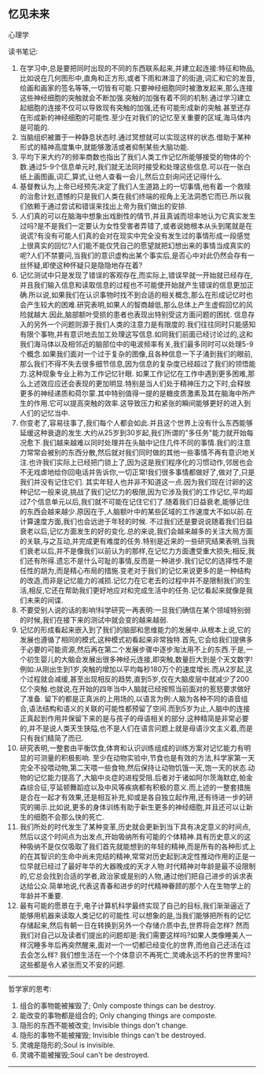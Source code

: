 ## 忆见未来

心理学

读书笔记:

1. 在学习中,总是要把同时出现的不同的东西联系起来,并建立起连接:特征和物品,比如说在几何图形中,直角和正方形,或者下雨和淋湿了的街道,词汇和它的发音,绘画和画家的签名等等,一切皆有可能.只要神经细胞同时被激发起来,那么连接这些神经细胞的突触就会不断加强.突触的加强有着不同的机制.通过学习建立起细胞的连接不仅可以导致现有突触的加强,还有可能形成新的突触.甚至还存在形成新的神经细胞的可能性.至少在对我们的记忆至关重要的区域,海马体内是可能的.
2. 当脑组织被置于一种静息状态时.通过冥想就可以实现这样的状态.借助于某种形式的精神高度集中,就能够激活或者抑制某些大脑功能.
3. 平均下来大约7的频率商数也指出了我们人类工作记忆所能够接受的物体的个数.通过5-9个信息单元时,我们就无法同时接受和处理这些信息.可以在一张白纸上画图画,词汇,算式,让他人查看一会儿,然后立刻询问还记得什么.
4. 基督教认为,上帝已经预先决定了我们人生道路上的一切事情,他有着一个救赎的治愈计划,遗憾的只是我们人类在我们终端的视角上无法洞悉它而已.所以我们依赖于通过尝试和错误来找出上帝为我们做出的安排.
5. 人们真的可以在脑海中想象出戏剧性的情节,并且真诚而坦率地认为它真实发生过吗?是不是我们一定要认为女性受害者弄错了,或者说她根本从头到尾就是在说谎?有没有可能人们真的会对在现实中完全没有发生过的事情形成一段感觉上很真实的回忆?人们能不能仅凭自己的愿望就把幻想出来的事情当成真实的呢?人们不禁要问,当我们的意识虚构出某个事实后,是否心中对此仍然会存有一丝怀疑,即使这种怀疑只是隐隐地存在着?
6. 记忆测试中只是发现了错误的客观存在,而实际上,错误早就一开始就已经存在,并且我们输入信息和读取信息的过程也不可能使开始就产生错误的信息更加正确.所以说,如果我们在认识事物时找不到合适的相关概念,那么在形成记忆时也会产生较大的困难.研究表明,如果人的智商越低,那么总体上产生虚假回忆的风险就越大.因此,脑部额叶受损的患者也表现出特别受这方面问题的困扰. 信息存入的另外一个问题则源于我们人类的注意力是有限度的.我们往往同时只能感知有限个事物,并有意识地去加工处理这写信息.如同我们前面已经讨论过的,这和我们海马体以及相邻近的脑部位中的电波频率有关,我们最多同时可以处理5-9个概念.如果我们面对一个过于复杂的图像,且各种信息一下子涌到我们的眼前,那么我们不得不失去很多细节信息,因为信息的复杂度已经超过了我们的领悟能力.这种现象专业上称为工作记忆针眼. 如果工作记忆在工作中遇到更多困难,那么上述效应应还会表现的更加明显.特别是当人们处于精神压力之下时,会释放更多的神经递质和荷尔蒙.其中特别值得一提的是糖皮质激素及其在脑海中所产生的作用.它可以提高突触的效率.这导致压力和紧张的瞬间能够更好的进入到人们的记忆当中.
7. 你变老了,容易往事了,我们每个人都会如此.并且这个世界上没有什么东西能够延缓这种衰退的发生.大约从25岁到30岁起,我们所谓的"多任务"能力就开始每况愈下.我们越来越难以同时处理并在头脑中记住几件不同的事情.我们的注意力常常会被别的东西分散,然后就对我们同时做的其他一些事情不再有意识地关注.也许我们实际上已经把门锁上了,因为这是我们程序化的习惯动作,邻居也会不无戏虐地给你回电话并告诉你,一切正常!我们很多事情都做好了,做对了,只是我们并没有记住它们. 其实年轻人也并非不知道这一点.因为我们现在讨卵的这种记忆一般来说,挑战了我们记忆力的极限,因为它涉及我们的工作记忆,平均超过7个信息单元以后,我们就不可能在记住它们了.随着我们日益衰老,能够记住的东西会越来越少.原因在于,人脑额叶中的某些区域的工作速度大不如以前.在计算速度方面,我们也会远逊于年轻的时候. 不过我们还是要说说随着我们日益衰老以后,记忆方面发生的好的变化.总的来说,我们会越来越多的关注大局方面的关联,与之互动,并完成更有难度的任务.特别是近来的一些研究结果表明,当我们衰老以后,并不是像我们以前认为的那样,在记忆力方面遭受重大损失;相反,我们还有所得.遗忘不是什么可耻的事情,反而是一种进步.我们记忆的选择性不是任性的胡为,而是精心布局的措施.变老对于我们的记忆来说更多的是一种结构的改造,而非是记忆能力的减损.记忆力在它老去的过程中并不是限制我们的生活,相反,它还在帮助我们更好地应对和完成生活中的任务.记忆看起来就像是我们未来的间谍.
8. 不要受别人说的话的影响!科学研究一再表明:一旦我们确信在某个领域特别弱的时候,我们在接下来的测试中就会变的越来越弱.
9. 记忆的形成看起来嵌入到了我们的脑部和思维能力的发展中.从根本上说,它的发展也遵循了相同的模式,这种模式初看起来非常独特.首先,它会给我们提佛多于必要的可能资源,然后再在第二个发展步骤中逐步淘汰用不上的东西.于是,一个初生婴儿的大脑会发展出很多神经元连接,即突触,数量巨大到是个天文数字!例如:从刚出生到1岁,突触的增加以平均每秒180万个的速度增长.而从2岁起,这个过程就会减缓,甚至出现相反的趋势,直到5岁,仅在大脑皮层中就减少了200亿个突触.也就说,在开始的四年当中人脑就已经按照当前面对的惹怒要求做好了准备. 留下的都是正真派的上用场的,以语言为例:人脑为各种不同的语音组合,语法结构和语义的关联的可能性都预留了空间.而到5岁为止,人脑中的连接正真起到作用并保留下来的是与孩子的母语相关的部分.这种精简是非常必要的,并不是说人类天生狭隘,也不是人们在语言问题上就是母语沙文主义着,而是只有我们精简了而已.
10. 研究表明,一整套由平衡饮食,体育和认识训练组成的训练方案对记忆能力有明显的可测量的积极影响. 至少在动物实验中,节食也是有效的方法,科学家第一天完全不投喂动物,第二天喂一些食物,然后保持让动物饥饿一天,饱一天的状态.动物的记忆能力提高了,大脑中炎症的进程受阻.后者对于诸如阿尔茨海默症,帕金森综合征,亨延顿舞蹈症以及中风等疾病都有积极的意义.而上述的一整套措施是合在一起才有效果,还是相互补充,抑或是各自独立起作用,还有待进一步的研究的揭示.比如说,更多的身体训练有助于新生更多的神经细胞,并且还可以让新生的细胞不会那么快的死亡.
11. 我们所处的时代发生了某种变革,历史就会更新到当下具有决定意义的时间点,然后以这个时间点为出发点,开始吸纳所有可能的个体精神.具有历史意义的这种吸纳不是仅仅吸取了我们首先就能想到的年轻的精神,而是所有的各种形式上的在其智识的生命中尚未完结的精神,常常对历史起到决定性推动作用的正是一位早就已经过了最好年华的大器晚成的天才人物.时代精神对年龄是最不设限制的,它总会找到合适的学者,政治家或是别的人物,通过他们把自己进步的诉求表达给公众.简单地说,代表这青春和进步的时代精神眷顾的那个人在生物学上的年龄并不重要.
12. 最有可能的愿景在于,电子计算机科学最终实现了自己的目标,我们渐渐逼近了能够用机器来读取人类记忆的可能性.可以想象的是,当我们能够把所有的记忆存储起来,然后有朝一日在转换到另外一个存储介质中去,世界将会怎样? 然而我们对自己以及读者们提出的问题却是:我们需要这样吗?如果人类像睡美人一样沉睡多年后再突然醒来,面对一个一切都已经变化的世界,而他自己还活在过去会怎么样? 我们想生活在一个个体意识不再死亡,灵魂永远不朽的世界里吗? 这些都是令人紧张而又不安的问题.

---

哲学家的思考:

1. 组合的事物能被摧毁了; Only composte things can be destroy.
2. 能改变的事物都是组合的; Only changing things are composte.
3. 隐形的东西不能被改变; Invisible things don't change.
4. 隐形的事物不能被摧毁; Invisible things can't be destroyed.
5. 灵魂是隐形的;Soul is invisible.
6. 灵魂不能被摧毁;Soul can't be destroyed.

---
